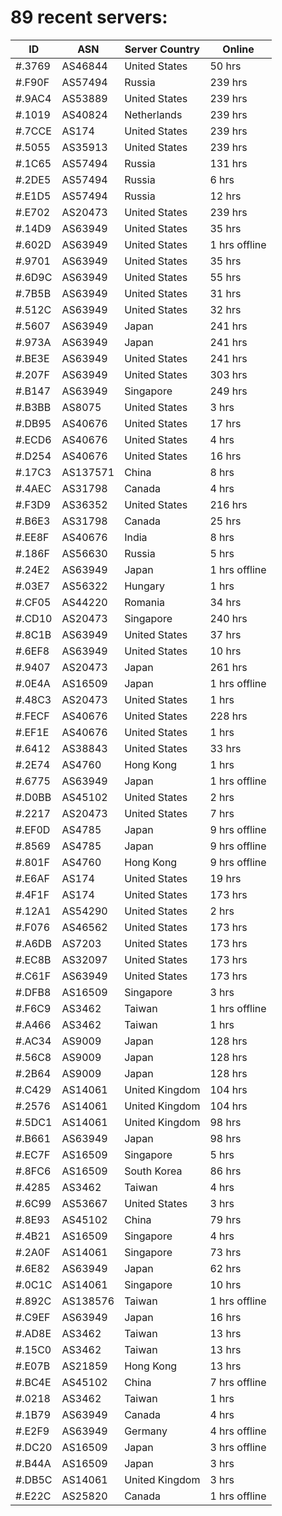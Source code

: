 # 89 recent servers:

| ID | ASN | Server Country | Online |
| ------ | ------ | ------ | ------ |
| #.3769 | AS46844 | United States | 50 hrs |
| #.F90F | AS57494 | Russia | 239 hrs |
| #.9AC4 | AS53889 | United States | 239 hrs |
| #.1019 | AS40824 | Netherlands | 239 hrs |
| #.7CCE | AS174 | United States | 239 hrs |
| #.5055 | AS35913 | United States | 239 hrs |
| #.1C65 | AS57494 | Russia | 131 hrs |
| #.2DE5 | AS57494 | Russia | 6 hrs |
| #.E1D5 | AS57494 | Russia | 12 hrs |
| #.E702 | AS20473 | United States | 239 hrs |
| #.14D9 | AS63949 | United States | 35 hrs |
| #.602D | AS63949 | United States | 1 hrs offline |
| #.9701 | AS63949 | United States | 35 hrs |
| #.6D9C | AS63949 | United States | 55 hrs |
| #.7B5B | AS63949 | United States | 31 hrs |
| #.512C | AS63949 | United States | 32 hrs |
| #.5607 | AS63949 | Japan | 241 hrs |
| #.973A | AS63949 | Japan | 241 hrs |
| #.BE3E | AS63949 | United States | 241 hrs |
| #.207F | AS63949 | United States | 303 hrs |
| #.B147 | AS63949 | Singapore | 249 hrs |
| #.B3BB | AS8075 | United States | 3 hrs |
| #.DB95 | AS40676 | United States | 17 hrs |
| #.ECD6 | AS40676 | United States | 4 hrs |
| #.D254 | AS40676 | United States | 16 hrs |
| #.17C3 | AS137571 | China | 8 hrs |
| #.4AEC | AS31798 | Canada | 4 hrs |
| #.F3D9 | AS36352 | United States | 216 hrs |
| #.B6E3 | AS31798 | Canada | 25 hrs |
| #.EE8F | AS40676 | India | 8 hrs |
| #.186F | AS56630 | Russia | 5 hrs |
| #.24E2 | AS63949 | Japan | 1 hrs offline |
| #.03E7 | AS56322 | Hungary | 1 hrs |
| #.CF05 | AS44220 | Romania | 34 hrs |
| #.CD10 | AS20473 | Singapore | 240 hrs |
| #.8C1B | AS63949 | United States | 37 hrs |
| #.6EF8 | AS63949 | United States | 10 hrs |
| #.9407 | AS20473 | Japan | 261 hrs |
| #.0E4A | AS16509 | Japan | 1 hrs offline |
| #.48C3 | AS20473 | United States | 1 hrs |
| #.FECF | AS40676 | United States | 228 hrs |
| #.EF1E | AS40676 | United States | 1 hrs |
| #.6412 | AS38843 | United States | 33 hrs |
| #.2E74 | AS4760 | Hong Kong | 1 hrs |
| #.6775 | AS63949 | Japan | 1 hrs offline |
| #.D0BB | AS45102 | United States | 2 hrs |
| #.2217 | AS20473 | United States | 7 hrs |
| #.EF0D | AS4785 | Japan | 9 hrs offline |
| #.8569 | AS4785 | Japan | 9 hrs offline |
| #.801F | AS4760 | Hong Kong | 9 hrs offline |
| #.E6AF | AS174 | United States | 19 hrs |
| #.4F1F | AS174 | United States | 173 hrs |
| #.12A1 | AS54290 | United States | 2 hrs |
| #.F076 | AS46562 | United States | 173 hrs |
| #.A6DB | AS7203 | United States | 173 hrs |
| #.EC8B | AS32097 | United States | 173 hrs |
| #.C61F | AS63949 | United States | 173 hrs |
| #.DFB8 | AS16509 | Singapore | 3 hrs |
| #.F6C9 | AS3462 | Taiwan | 1 hrs offline |
| #.A466 | AS3462 | Taiwan | 1 hrs |
| #.AC34 | AS9009 | Japan | 128 hrs |
| #.56C8 | AS9009 | Japan | 128 hrs |
| #.2B64 | AS9009 | Japan | 128 hrs |
| #.C429 | AS14061 | United Kingdom | 104 hrs |
| #.2576 | AS14061 | United Kingdom | 104 hrs |
| #.5DC1 | AS14061 | United Kingdom | 98 hrs |
| #.B661 | AS63949 | Japan | 98 hrs |
| #.EC7F | AS16509 | Singapore | 5 hrs |
| #.8FC6 | AS16509 | South Korea | 86 hrs |
| #.4285 | AS3462 | Taiwan | 4 hrs |
| #.6C99 | AS53667 | United States | 3 hrs |
| #.8E93 | AS45102 | China | 79 hrs |
| #.4B21 | AS16509 | Singapore | 4 hrs |
| #.2A0F | AS14061 | Singapore | 73 hrs |
| #.6E82 | AS63949 | Japan | 62 hrs |
| #.0C1C | AS14061 | Singapore | 10 hrs |
| #.892C | AS138576 | Taiwan | 1 hrs offline |
| #.C9EF | AS63949 | Japan | 16 hrs |
| #.AD8E | AS3462 | Taiwan | 13 hrs |
| #.15C0 | AS3462 | Taiwan | 13 hrs |
| #.E07B | AS21859 | Hong Kong | 13 hrs |
| #.BC4E | AS45102 | China | 7 hrs offline |
| #.0218 | AS3462 | Taiwan | 1 hrs |
| #.1B79 | AS63949 | Canada | 4 hrs |
| #.E2F9 | AS63949 | Germany | 4 hrs offline |
| #.DC20 | AS16509 | Japan | 3 hrs offline |
| #.B44A | AS16509 | Japan | 3 hrs |
| #.DB5C | AS14061 | United Kingdom | 3 hrs |
| #.E22C | AS25820 | Canada | 1 hrs offline |

